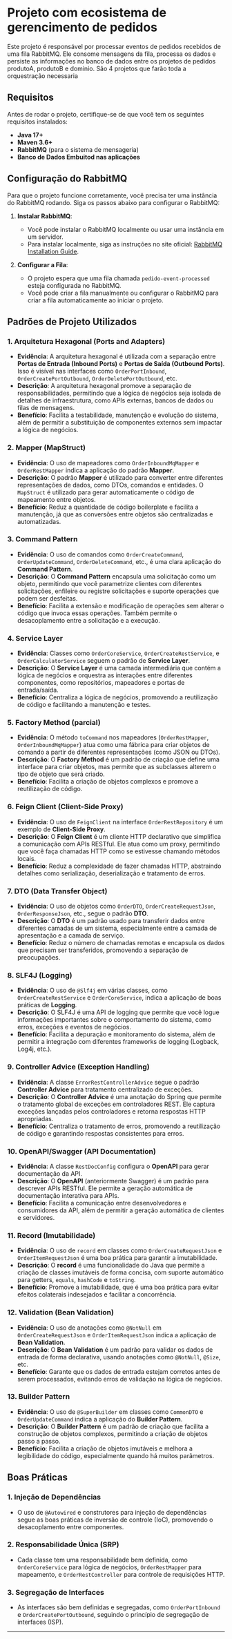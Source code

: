 # Projeto com ecosistema de gerencimento de pedidos

Este projeto é responsável por processar eventos de pedidos recebidos de uma fila RabbitMQ. Ele consome mensagens da fila, processa os dados e persiste as informações no banco de dados entre os projetos de pedidos produtoA, produtoB e dominio.
São 4 projetos que farão toda a orquestração necessaria

## Requisitos

Antes de rodar o projeto, certifique-se de que você tem os seguintes requisitos instalados:

- **Java 17+**
- **Maven 3.6+**
- **RabbitMQ** (para o sistema de mensageria)
- **Banco de Dados Embuitod nas aplicações**

## Configuração do RabbitMQ

Para que o projeto funcione corretamente, você precisa ter uma instância do RabbitMQ rodando. Siga os passos abaixo para configurar o RabbitMQ:

1. **Instalar RabbitMQ**:
   - Você pode instalar o RabbitMQ localmente ou usar uma instância em um servidor.
   - Para instalar localmente, siga as instruções no site oficial: [RabbitMQ Installation Guide](https://www.rabbitmq.com/download.html).

2. **Configurar a Fila**:
   - O projeto espera que uma fila chamada `pedido-event-processed` esteja configurada no RabbitMQ.
   - Você pode criar a fila manualmente ou configurar o RabbitMQ para criar a fila automaticamente ao iniciar o projeto.

## Padrões de Projeto Utilizados

### 1. **Arquitetura Hexagonal (Ports and Adapters)**
- **Evidência**: A arquitetura hexagonal é utilizada com a separação entre **Portas de Entrada (Inbound Ports)** e **Portas de Saída (Outbound Ports)**. Isso é visível nas interfaces como `OrderPortInbound`, `OrderCreatePortOutbound`, `OrderDeletePortOutbound`, etc.
- **Descrição**: A arquitetura hexagonal promove a separação de responsabilidades, permitindo que a lógica de negócios seja isolada de detalhes de infraestrutura, como APIs externas, bancos de dados ou filas de mensagens.
- **Benefício**: Facilita a testabilidade, manutenção e evolução do sistema, além de permitir a substituição de componentes externos sem impactar a lógica de negócios.

### 2. **Mapper (MapStruct)**
- **Evidência**: O uso de mapeadores como `OrderInboundMqMapper` e `OrderRestMapper` indica a aplicação do padrão **Mapper**.
- **Descrição**: O padrão **Mapper** é utilizado para converter entre diferentes representações de dados, como DTOs, comandos e entidades. O `MapStruct` é utilizado para gerar automaticamente o código de mapeamento entre objetos.
- **Benefício**: Reduz a quantidade de código boilerplate e facilita a manutenção, já que as conversões entre objetos são centralizadas e automatizadas.

### 3. **Command Pattern**
- **Evidência**: O uso de comandos como `OrderCreateCommand`, `OrderUpdateCommand`, `OrderDeleteCommand`, etc., é uma clara aplicação do **Command Pattern**.
- **Descrição**: O **Command Pattern** encapsula uma solicitação como um objeto, permitindo que você parametrize clientes com diferentes solicitações, enfileire ou registre solicitações e suporte operações que podem ser desfeitas.
- **Benefício**: Facilita a extensão e modificação de operações sem alterar o código que invoca essas operações. Também permite o desacoplamento entre a solicitação e a execução.

### 4. **Service Layer**
- **Evidência**: Classes como `OrderCoreService`, `OrderCreateRestService`, e `OrderCalculatorService` seguem o padrão de **Service Layer**.
- **Descrição**: O **Service Layer** é uma camada intermediária que contém a lógica de negócios e orquestra as interações entre diferentes componentes, como repositórios, mapeadores e portas de entrada/saída.
- **Benefício**: Centraliza a lógica de negócios, promovendo a reutilização de código e facilitando a manutenção e testes.

### 5. **Factory Method (parcial)**
- **Evidência**: O método `toCommand` nos mapeadores (`OrderRestMapper`, `OrderInboundMqMapper`) atua como uma fábrica para criar objetos de comando a partir de diferentes representações (como JSON ou DTOs).
- **Descrição**: O **Factory Method** é um padrão de criação que define uma interface para criar objetos, mas permite que as subclasses alterem o tipo de objeto que será criado.
- **Benefício**: Facilita a criação de objetos complexos e promove a reutilização de código.

### 6. **Feign Client (Client-Side Proxy)**
- **Evidência**: O uso de `FeignClient` na interface `OrderRestRepository` é um exemplo de **Client-Side Proxy**.
- **Descrição**: O **Feign Client** é um cliente HTTP declarativo que simplifica a comunicação com APIs RESTful. Ele atua como um proxy, permitindo que você faça chamadas HTTP como se estivesse chamando métodos locais.
- **Benefício**: Reduz a complexidade de fazer chamadas HTTP, abstraindo detalhes como serialização, deserialização e tratamento de erros.

### 7. **DTO (Data Transfer Object)**
- **Evidência**: O uso de objetos como `OrderDTO`, `OrderCreateRequestJson`, `OrderResponseJson`, etc., segue o padrão **DTO**.
- **Descrição**: O **DTO** é um padrão usado para transferir dados entre diferentes camadas de um sistema, especialmente entre a camada de apresentação e a camada de serviço.
- **Benefício**: Reduz o número de chamadas remotas e encapsula os dados que precisam ser transferidos, promovendo a separação de preocupações.

### 8. **SLF4J (Logging)**
- **Evidência**: O uso de `@Slf4j` em várias classes, como `OrderCreateRestService` e `OrderCoreService`, indica a aplicação de boas práticas de **Logging**.
- **Descrição**: O SLF4J é uma API de logging que permite que você logue informações importantes sobre o comportamento do sistema, como erros, exceções e eventos de negócios.
- **Benefício**: Facilita a depuração e monitoramento do sistema, além de permitir a integração com diferentes frameworks de logging (Logback, Log4j, etc.).

### 9. **Controller Advice (Exception Handling)**
- **Evidência**: A classe `ErrorRestControllerAdvice` segue o padrão **Controller Advice** para tratamento centralizado de exceções.
- **Descrição**: O **Controller Advice** é uma anotação do Spring que permite o tratamento global de exceções em controladores REST. Ele captura exceções lançadas pelos controladores e retorna respostas HTTP apropriadas.
- **Benefício**: Centraliza o tratamento de erros, promovendo a reutilização de código e garantindo respostas consistentes para erros.

### 10. **OpenAPI/Swagger (API Documentation)**
- **Evidência**: A classe `RestDocConfig` configura o **OpenAPI** para gerar documentação da API.
- **Descrição**: O **OpenAPI** (anteriormente Swagger) é um padrão para descrever APIs RESTful. Ele permite a geração automática de documentação interativa para APIs.
- **Benefício**: Facilita a comunicação entre desenvolvedores e consumidores da API, além de permitir a geração automática de clientes e servidores.

### 11. **Record (Imutabilidade)**
- **Evidência**: O uso de `record` em classes como `OrderCreateRequestJson` e `OrderItemRequestJson` é uma boa prática para garantir a imutabilidade.
- **Descrição**: O **record** é uma funcionalidade do Java que permite a criação de classes imutáveis de forma concisa, com suporte automático para getters, `equals`, `hashCode` e `toString`.
- **Benefício**: Promove a imutabilidade, que é uma boa prática para evitar efeitos colaterais indesejados e facilitar a concorrência.

### 12. **Validation (Bean Validation)**
- **Evidência**: O uso de anotações como `@NotNull` em `OrderCreateRequestJson` e `OrderItemRequestJson` indica a aplicação de **Bean Validation**.
- **Descrição**: O **Bean Validation** é um padrão para validar os dados de entrada de forma declarativa, usando anotações como `@NotNull`, `@Size`, etc.
- **Benefício**: Garante que os dados de entrada estejam corretos antes de serem processados, evitando erros de validação na lógica de negócios.

### 13. **Builder Pattern**
- **Evidência**: O uso de `@SuperBuilder` em classes como `CommonDTO` e `OrderUpdateCommand` indica a aplicação do **Builder Pattern**.
- **Descrição**: O **Builder Pattern** é um padrão de criação que facilita a construção de objetos complexos, permitindo a criação de objetos passo a passo.
- **Benefício**: Facilita a criação de objetos imutáveis e melhora a legibilidade do código, especialmente quando há muitos parâmetros.

## Boas Práticas

### 1. **Injeção de Dependências**
- O uso de `@Autowired` e construtores para injeção de dependências segue as boas práticas de inversão de controle (IoC), promovendo o desacoplamento entre componentes.

### 2. **Responsabilidade Única (SRP)**
- Cada classe tem uma responsabilidade bem definida, como `OrderCoreService` para lógica de negócios, `OrderRestMapper` para mapeamento, e `OrderRestController` para controle de requisições HTTP.

### 3. **Segregação de Interfaces**
- As interfaces são bem definidas e segregadas, como `OrderPortInbound` e `OrderCreatePortOutbound`, seguindo o princípio de segregação de interfaces (ISP).

---